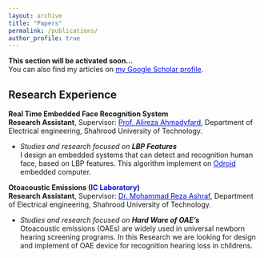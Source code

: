 ```yaml
---
layout: archive
title: "Papers"
permalink: /publications/
author_profile: true
---
```


**This section will be activated soon...** <br>
You can also find my articles on <a href="https://scholar.google.com/" style="color: #0011DB;">my Google Scholar profile</a>.


## Research Experience
**Real Time Embedded Face Recognition System** <br>
**Research Assistant**, Supervisor: <a href="https://shahroodut.ac.ir/en/as/?id=S036" style="color: #0011DB;">Prof. Alireza Ahmadyfard</a>, Department of Electrical engineering, Shahrood University of Technology. <br>
   * _Studies and research focused on **LBP Features**_ <br>
   I design an embedded systems that can detect and recognition human face, based on LBP
   features. This algorithm implement on <a href="https://www.hardkernel.com/" style="color: #0011DB;">Odroid</a> embedded computer.


**Otoacoustic Emissions (<span style="color: #0011DB">IC Laboratory</span>)** <br>
**Research Assistant**, Supervisor: <a href="https://shahroodut.ac.ir/en/as/?id=S817" style="color: #0011DB;">Dr. Mohammad Reza Ashraf</a>, Department of Electrical engineering, Shahrood University of Technology. <br>
   * _Studies and research focused on **Hard Ware of OAE’s**_ <br>
   Otoacoustic emissions (OAEs) are widely used in universal newborn hearing screening programs. In this Research we are looking for design and implement of OAE device for   recognition hearing loss in childrens.

